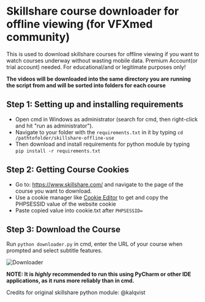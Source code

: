 # Skillshare course downloader for offline viewing (for VFXmed community)
This is used to download skillshare courses for offline viewing if you want to watch courses underway without wasting mobile data.
Premium Account(or trial account) needed.
For educational/and or legitimate purposes only!

**The videos will be downloaded into the same directory you are running the script from and will be sorted into folders for each course**

## Step 1: Setting up and installing requirements
- Open cmd in Windows as administrator (search for cmd, then right-click and hit "run as administrator").
- Navigate to your folder with the ```requirements.txt``` in it by typing ```cd /pathtofolder/skillshare-offline-use```
- Then download and install requirements for python module by typing ```pip install -r requirements.txt```

## Step 2: Getting Course Cookies
- Go to: https://www.skillshare.com/ and navigate to the page of the course you want to download.
- Use a cookie manager like <a href="https://microsoftedge.microsoft.com/addons/detail/cookie-editor/ajfboaconbpkglpfanbmlfgojgndmhmc?hl=de" target="_blank">Cookie Editor</a> to get and copy the PHPSESSID value of the website cookie
- Paste copied value into cookie.txt after ```PHPSESSID=```

## Step 3: Download the Course
Run ```python downloader.py``` in cmd, enter the URL of your course when prompted and select subtitle features.

![Downloader](https://user-images.githubusercontent.com/45739297/158018672-ea92062c-1a63-4a8d-ba9a-7fd14439c7cb.JPG)



**NOTE: It is _highly_ recommended to run this using PyCharm or other IDE applications, as it runs more reliably than in cmd.**

Credits for original skillshare python module: @kalqvist
